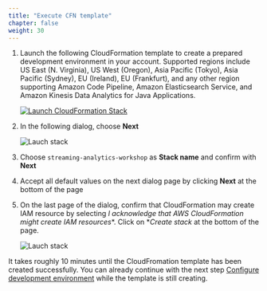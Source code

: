 ```yaml
---
title: "Execute CFN template"
chapter: false
weight: 30
---
```


1. Launch the following CloudFormation template to create a prepared development environment in your account. Supported regions include US East (N. Virginia), US West (Oregon), Asia Pacific (Tokyo), Asia Pacific (Sydney), EU (Ireland), EU (Frankfurt), and any other region supporting Amazon Code Pipeline, Amazon Elasticsearch Service, and Amazon Kinesis Data Analytics for Java Applications.

	[![Launch CloudFormation Stack](https://s3.amazonaws.com/cloudformation-examples/cloudformation-launch-stack.png)](https://console.aws.amazon.com/cloudformation/home#/stacks/new?stackName=streaming-analytics-workshop&templateURL=https://s3.amazonaws.com/aws-bigdata-blog/artifacts/kinesis-analytics-taxi-consumer/cfn-templates/StreamingAnalyticsWorkshop.template.json)

1. In the following dialog, choose **Next**

	![Lauch stack](/images/cfn-1-create-stack.png)

1. Choose `streaming-analytics-workshop` as **Stack name** and confirm with **Next**

1. Accept all default values on the next dialog page by clicking **Next** at the bottom of the page

1. On the last page of the dialog, confirm that CloudFormation may create IAM resource by selecting *I acknowledge that AWS CloudFormation might create IAM resources**. Click on **Create stack* at the bottom of the page.

	![Lauch stack](/images/cfn-4-confirm-capabilities.png)

It takes roughly 10 minutes until the CloudFromation template has been created successfully. You can already continue with the next step [Configure development environment](../../configure) while the template is still creating.
